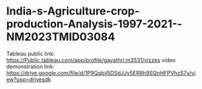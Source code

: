 # India-s-Agriculture-crop-production-Analysis-1997-2021--NM2023TMID03084
Tableau public link: https://Public.tableau.com/app/profile/gayathri.m3531/vizzes
video demonstration link: https://drive.google.com/file/d/1P9Qqbij5DSdJJy5ER8h9SQnHFPVhzS7v/view?usp=drivesdk
